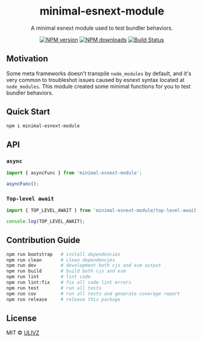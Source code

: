 <h1 align="center">minimal-esnext-module</h1>

<p align="center">
    A minimal esnext module used to test bundler behaviors.
</p>

<p align="center">
    <a href="https://npmjs.com/package/minimal-esnext-module"><img src="https://img.shields.io/npm/v/minimal-esnext-module.svg?style=flat" alt="NPM version"></a> 
    <a href="https://npmjs.com/package/minimal-esnext-module"><img src="https://img.shields.io/npm/dm/minimal-esnext-module.svg?style=flat" alt="NPM downloads"></a> 
    <a href="https://circleci.com/gh/saojs/minimal-esnext-module"><img src="https://img.shields.io/circleci/project/saojs/minimal-esnext-module/master.svg?style=flat" alt="Build Status"></a> 
</p>

## Motivation

Some meta frameworks doesn't transpile `node_modules` by default, and it's very common to troubleshot issues caused by esnext syntax located at  `node_modules`. This module created some minimal functions for you to test bundler behaviors.


## Quick Start

```bash
npm i minimal-esnext-module
```

## API

### `async`

```ts
import { asyncFunc } from 'minimal-esnext-module';

asyncFunc();
```

### `Top-level await`

```ts
import { TOP_LEVEL_AWAIT } from 'minimal-esnext-module/top-level-await';

console.log(TOP_LEVEL_AWAIT);
```

## Contribution Guide

```bash
npm run bootstrap   # install dependencies
npm run clean       # clean dependencies
npm run dev         # development both cjs and esm output
npm run build       # build both cjs and esm
npm run lint        # lint code
npm run lint:fix    # fix all code lint errors
npm run test        # run all tests
npm run cov         # run all tests and generate coverage report
npm run release     # release this package
```

## License

MIT &copy; [ULIVZ](https://github.com/ulivz)
